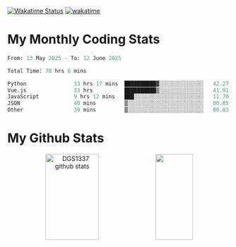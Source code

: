 [![Wakatime Status](https://github.com/noopurphalak/noopurphalak/workflows/wakatime-status-update/badge.svg)](https://github.com/noopurphalak/noopurphalak/actions/workflows/main.yml)
[![wakatime](https://wakatime.com/badge/user/80ace140-ef40-4fdd-b8ed-f3be3d2e1aea.svg)](https://wakatime.com/@80ace140-ef40-4fdd-b8ed-f3be3d2e1aea)

# My Monthly Coding Stats

<!--START_SECTION:waka-->

```python
From: 13 May 2025 - To: 12 June 2025

Total Time: 78 hrs 6 mins

Python               33 hrs 17 mins  ██████████▓░░░░░░░░░░░░░░   42.27 %
Vue.js               33 hrs          ██████████▒░░░░░░░░░░░░░░   41.91 %
JavaScript           9 hrs 12 mins   ███░░░░░░░░░░░░░░░░░░░░░░   11.70 %
JSON                 40 mins         ▒░░░░░░░░░░░░░░░░░░░░░░░░   00.85 %
Other                39 mins         ▒░░░░░░░░░░░░░░░░░░░░░░░░   00.83 %
```

<!--END_SECTION:waka-->

# My Github Stats
<div style="text-align: center;">
  <img width="49%" height="195px" src="https://github-readme-stats-sigma-five.vercel.app/api?username=noopurphalak&show_icons=true&count_private=true&hide_border=true&title_color=00FFFF&icon_color=00FFFF&text_color=00FFFF&bg_color=0d1117" alt="DGS1337 github stats" />
  <img width="41%" height="195px" src="https://github-readme-stats-sigma-five.vercel.app/api/top-langs/?username=noopurphalak&layout=compact&hide_border=true&title_color=00FFFF&text_color=00FFFF&bg_color=0d1117" />
</div>
